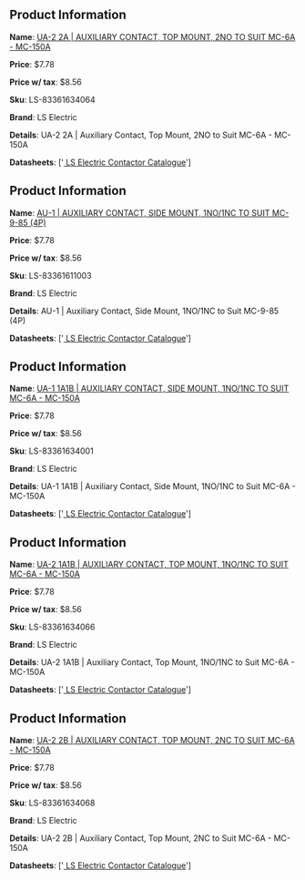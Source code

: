 ## Product Information

**Name**: [UA-2 2A | AUXILIARY CONTACT, TOP MOUNT, 2NO TO SUIT MC-6A - MC-150A](https://www.tro.com.au/UA-2-2A-Auxiliary-Contact-Top-Mount-2NO-to-Suit-MC-6A-MC-150A)

**Price**: $7.78

**Price w/ tax**: $8.56

**Sku**: LS-83361634064

**Brand**: LS Electric

**Details**: UA-2 2A | Auxiliary Contact, Top Mount, 2NO to Suit MC-6A - MC-150A

**Datasheets**: ['[ LS Electric Contactor Catalogue](https://www.tro.com.au/core/media/media.nl?id=5565637&c=6505412&h=XRWmZGzA-yTyuljYv9oMhypyre5I5ER_ouIoajsGESpLAY-R&_xt=.pdf)']

## Product Information

**Name**: [AU-1 | AUXILIARY CONTACT, SIDE MOUNT, 1NO/1NC TO SUIT MC-9-85 (4P)](https://www.tro.com.au/Side-Mount-Aux-for-MC-9-to-85-4P-1-NC-1-NO-2P)

**Price**: $7.78

**Price w/ tax**: $8.56

**Sku**: LS-83361611003

**Brand**: LS Electric

**Details**: AU-1 | Auxiliary Contact, Side Mount, 1NO/1NC to Suit MC-9-85 (4P)

**Datasheets**: ['[ LS Electric Contactor Catalogue](https://www.tro.com.au/core/media/media.nl?id=5565637&c=6505412&h=XRWmZGzA-yTyuljYv9oMhypyre5I5ER_ouIoajsGESpLAY-R&_xt=.pdf)']

## Product Information

**Name**: [UA-1 1A1B | AUXILIARY CONTACT, SIDE MOUNT, 1NO/1NC TO SUIT MC-6A - MC-150A](https://www.tro.com.au/Side-Mount-Aux-for-MC-9-to-85-3P-1-NC-1-NO-2P)

**Price**: $7.78

**Price w/ tax**: $8.56

**Sku**: LS-83361634001

**Brand**: LS Electric

**Details**: UA-1 1A1B | Auxiliary Contact, Side Mount, 1NO/1NC to Suit MC-6A - MC-150A

**Datasheets**: ['[ LS Electric Contactor Catalogue](https://www.tro.com.au/core/media/media.nl?id=5565637&c=6505412&h=XRWmZGzA-yTyuljYv9oMhypyre5I5ER_ouIoajsGESpLAY-R&_xt=.pdf)']

## Product Information

**Name**: [UA-2 1A1B | AUXILIARY CONTACT, TOP MOUNT, 1NO/1NC TO SUIT MC-6A - MC-150A](https://www.tro.com.au/Front-Mount-Aux-Contact-for-LS-Contactor-1-NC-1-NO-2P)

**Price**: $7.78

**Price w/ tax**: $8.56

**Sku**: LS-83361634066

**Brand**: LS Electric

**Details**: UA-2 1A1B | Auxiliary Contact, Top Mount, 1NO/1NC to Suit MC-6A - MC-150A

**Datasheets**: ['[ LS Electric Contactor Catalogue](https://www.tro.com.au/core/media/media.nl?id=5565637&c=6505412&h=XRWmZGzA-yTyuljYv9oMhypyre5I5ER_ouIoajsGESpLAY-R&_xt=.pdf)']

## Product Information

**Name**: [UA-2 2B | AUXILIARY CONTACT, TOP MOUNT, 2NC TO SUIT MC-6A - MC-150A](https://www.tro.com.au/Front-Mount-Aux-Contact-for-LS-Contactor-2-NC-2P)

**Price**: $7.78

**Price w/ tax**: $8.56

**Sku**: LS-83361634068

**Brand**: LS Electric

**Details**: UA-2 2B | Auxiliary Contact, Top Mount, 2NC to Suit MC-6A - MC-150A

**Datasheets**: ['[ LS Electric Contactor Catalogue](https://www.tro.com.au/core/media/media.nl?id=5565637&c=6505412&h=XRWmZGzA-yTyuljYv9oMhypyre5I5ER_ouIoajsGESpLAY-R&_xt=.pdf)']


